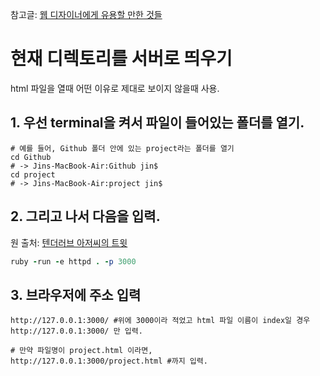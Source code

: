 참고글: [웹 디자이너에게 유용할 만한 것들](https://gist.github.com/marocchino/8a38313e055c0feec81f#file-12-06-md)

# 현재 디렉토리를 서버로 띄우기

html 파일을 열때 어떤 이유로 제대로 보이지 않을때 사용.

## 1. 우선 terminal을 켜서 파일이 들어있는 폴더를 열기.

```
# 예를 들어, Github 폴더 안에 있는 project라는 폴더를 열기
cd Github
# -> Jins-MacBook-Air:Github jin$
cd project
# -> Jins-MacBook-Air:project jin$
```

## 2. 그리고 나서 다음을 입력.
원 출처: [텐더러브 아저씨의 트윗](https://twitter.com/tenderlove/status/351554818579505152)

```ruby
ruby -run -e httpd . -p 3000
```

## 3. 브라우저에 주소 입력

```
http://127.0.0.1:3000/ #위에 3000이라 적었고 html 파일 이름이 index일 경우 http://127.0.0.1:3000/ 만 입력.

# 만약 파일명이 project.html 이라면, 
http://127.0.0.1:3000/project.html #까지 입력.
```
